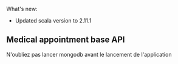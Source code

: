 What's new:

- Updated scala version to 2.11.1

Medical appointment base API
--------------------------------------------------
N'oubliez pas lancer mongodb avant le lancement de l'application
